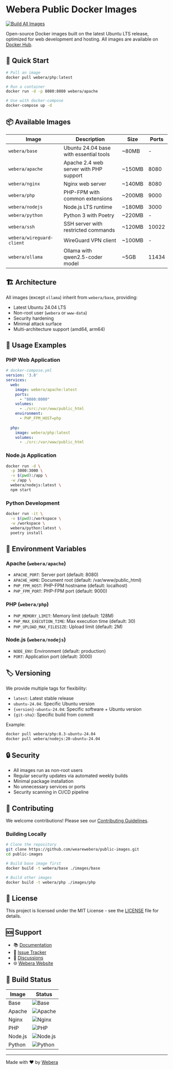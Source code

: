 # Webera Public Docker Images

[![Build All Images](https://github.com/wearewebera/public-images/actions/workflows/full.yml/badge.svg)](https://github.com/wearewebera/public-images/actions/workflows/full.yml)

Open-source Docker images built on the latest Ubuntu LTS release, optimized for web development and hosting. All images are available on [Docker Hub](https://hub.docker.com/u/webera).

## 🚀 Quick Start

```bash
# Pull an image
docker pull webera/php:latest

# Run a container
docker run -d -p 8080:8080 webera/apache

# Use with docker-compose
docker-compose up -d
```

## 📦 Available Images

| Image | Description | Size | Ports |
|-------|-------------|------|-------|
| `webera/base` | Ubuntu 24.04 base with essential tools | ~80MB | - |
| `webera/apache` | Apache 2.4 web server with PHP support | ~150MB | 8080 |
| `webera/nginx` | Nginx web server | ~140MB | 8080 |
| `webera/php` | PHP-FPM with common extensions | ~200MB | 9000 |
| `webera/nodejs` | Node.js LTS runtime | ~180MB | 3000 |
| `webera/python` | Python 3 with Poetry | ~220MB | - |
| `webera/ssh` | SSH server with restricted commands | ~120MB | 10022 |
| `webera/wireguard-client` | WireGuard VPN client | ~100MB | - |
| `webera/ollama` | Ollama with qwen2.5-coder model | ~5GB | 11434 |

## 🏗️ Architecture

All images (except `ollama`) inherit from `webera/base`, providing:
- Latest Ubuntu 24.04 LTS
- Non-root user (`webera` or `www-data`)
- Security hardening
- Minimal attack surface
- Multi-architecture support (amd64, arm64)

## 📖 Usage Examples

### PHP Web Application

```yaml
# docker-compose.yml
version: '3.8'
services:
  web:
    image: webera/apache:latest
    ports:
      - "8080:8080"
    volumes:
      - ./src:/var/www/public_html
    environment:
      - PHP_FPM_HOST=php
      
  php:
    image: webera/php:latest
    volumes:
      - ./src:/var/www/public_html
```

### Node.js Application

```bash
docker run -d \
  -p 3000:3000 \
  -v $(pwd):/app \
  -w /app \
  webera/nodejs:latest \
  npm start
```

### Python Development

```bash
docker run -it \
  -v $(pwd):/workspace \
  -w /workspace \
  webera/python:latest \
  poetry install
```

## 🔧 Environment Variables

### Apache (`webera/apache`)
- `APACHE_PORT`: Server port (default: 8080)
- `APACHE_HOME`: Document root (default: /var/www/public_html)
- `PHP_FPM_HOST`: PHP-FPM hostname (default: localhost)
- `PHP_FPM_PORT`: PHP-FPM port (default: 9000)

### PHP (`webera/php`)
- `PHP_MEMORY_LIMIT`: Memory limit (default: 128M)
- `PHP_MAX_EXECUTION_TIME`: Max execution time (default: 30)
- `PHP_UPLOAD_MAX_FILESIZE`: Upload limit (default: 2M)

### Node.js (`webera/nodejs`)
- `NODE_ENV`: Environment (default: production)
- `PORT`: Application port (default: 3000)

## 🏷️ Versioning

We provide multiple tags for flexibility:

- `latest`: Latest stable release
- `ubuntu-24.04`: Specific Ubuntu version
- `{version}-ubuntu-24.04`: Specific software + Ubuntu version
- `{git-sha}`: Specific build from commit

Example:
```bash
docker pull webera/php:8.3-ubuntu-24.04
docker pull webera/nodejs:20-ubuntu-24.04
```

## 🔒 Security

- All images run as non-root users
- Regular security updates via automated weekly builds
- Minimal package installation
- No unnecessary services or ports
- Security scanning in CI/CD pipeline

## 🤝 Contributing

We welcome contributions! Please see our [Contributing Guidelines](CONTRIBUTING.md).

### Building Locally

```bash
# Clone the repository
git clone https://github.com/wearewebera/public-images.git
cd public-images

# Build base image first
docker build -t webera/base ./images/base

# Build other images
docker build -t webera/php ./images/php
```

## 📄 License

This project is licensed under the MIT License - see the [LICENSE](LICENSE) file for details.

## 🆘 Support

- 📚 [Documentation](https://github.com/wearewebera/public-images/wiki)
- 🐛 [Issue Tracker](https://github.com/wearewebera/public-images/issues)
- 💬 [Discussions](https://github.com/wearewebera/public-images/discussions)
- 🌐 [Webera Website](https://webera.com)

## 🚦 Build Status

| Image | Status |
|-------|--------|
| Base | ![Base](https://github.com/wearewebera/public-images/actions/workflows/image-base.yml/badge.svg) |
| Apache | ![Apache](https://github.com/wearewebera/public-images/actions/workflows/image-apache.yml/badge.svg) |
| Nginx | ![Nginx](https://github.com/wearewebera/public-images/actions/workflows/image-nginx.yml/badge.svg) |
| PHP | ![PHP](https://github.com/wearewebera/public-images/actions/workflows/image-php.yml/badge.svg) |
| Node.js | ![Node.js](https://github.com/wearewebera/public-images/actions/workflows/image-nodejs.yml/badge.svg) |
| Python | ![Python](https://github.com/wearewebera/public-images/actions/workflows/image-python.yml/badge.svg) |

---

Made with ❤️ by [Webera](https://webera.com)